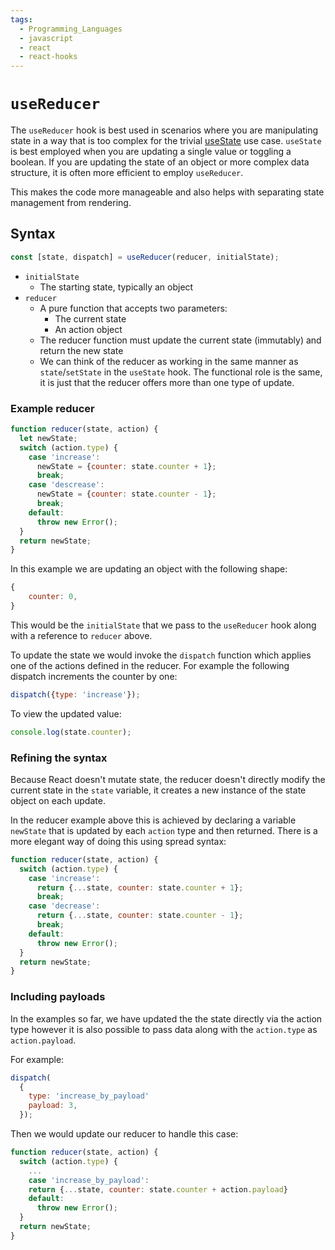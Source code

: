 ```yaml
---
tags:
  - Programming_Languages
  - javascript
  - react
  - react-hooks
---
```


# `useReducer`

The `useReducer` hook is best used in scenarios where you are manipulating state in a way that is too complex for the trivial [useState](useState.md) use case. `useState` is best employed when you are updating a single value or toggling a boolean. If you are updating the state of an object or more complex data structure, it is often more efficient to employ `useReducer`.

This makes the code more manageable and also helps with separating state management from rendering.

## Syntax

```jsx
const [state, dispatch] = useReducer(reducer, initialState);
```

- `initialState`
  - The starting state, typically an object
- `reducer`
  - A pure function that accepts two parameters:
    - The current state
    - An action object
  - The reducer function must update the current state (immutably) and return the new state
  - We can think of the reducer as working in the same manner as `state`/`setState` in the `useState` hook. The functional role is the same, it is just that the reducer offers more than one type of update.

### Example reducer

```js
function reducer(state, action) {
  let newState;
  switch (action.type) {
    case 'increase':
      newState = {counter: state.counter + 1};
      break;
    case 'descrease':
      newState = {counter: state.counter - 1};
      break;
    default:
      throw new Error();
  }
  return newState;
}
```

In this example we are updating an object with the following shape:

```js
{
    counter: 0,
}
```

This would be the `initialState` that we pass to the `useReducer` hook along with a reference to `reducer` above.

To update the state we would invoke the `dispatch` function which applies one of the actions defined in the reducer. For example the following dispatch increments the counter by one:

```js
dispatch({type: 'increase'});
```

To view the updated value:

```js
console.log(state.counter);
```

### Refining the syntax

Because React doesn't mutate state, the reducer doesn't directly modify the current state in the `state` variable, it creates a new instance of the state object on each update.

In the reducer example above this is achieved by declaring a variable `newState` that is updated by each `action` type and then returned. There is a more elegant way of doing this using spread syntax:

```js
function reducer(state, action) {
  switch (action.type) {
    case 'increase':
      return {...state, counter: state.counter + 1};
      break;
    case 'decrease':
      return {...state, counter: state.counter - 1};
      break;
    default:
      throw new Error();
  }
  return newState;
}
```

### Including payloads

In the examples so far, we have updated the the state directly via the action type however it is also possible to pass data along with the `action.type` as `action.payload`.

For example:

```js
dispatch(
  {
    type: 'increase_by_payload'
    payload: 3,
  });
```

Then we would update our reducer to handle this case:

```js
function reducer(state, action) {
  switch (action.type) {
    ...
    case 'increase_by_payload':
    return {...state, counter: state.counter + action.payload}
    default:
      throw new Error();
  }
  return newState;
}
```
